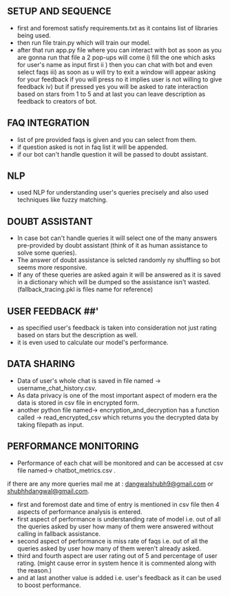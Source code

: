 ## SETUP AND SEQUENCE ##
- first and foremost satisfy requirements.txt as it contains list of libraries being used.
- then run file train.py which will train our model.
- after that run app.py file where you can interact with bot as soon as you are gonna run that file a 2 pop-ups will come i) fill the one which asks for user's name as input first ii ) then you can chat with bot and
even select faqs iii) as soon as u will try to exit a window will appear asking for your feedback if you will press no it implies user is not willing to give feedback iv) but if pressed yes you will be asked to rate
interaction based on stars from 1 to 5 and at last you can leave description as feedback to creators of bot.

## FAQ INTEGRATION ##
- list of pre provided faqs is given and you can select from them.
- if question asked is not in faq list it will be appended.
- if our bot can't handle question it will be passed to doubt assistant.

## NLP ##
- used NLP for understanding user's queries precisely and also used techniques like fuzzy matching.
 
## DOUBT ASSISTANT ## 
- In case bot can't handle queries it will select one of the many answers pre-provided by doubt assistant (think of it as human assistance to solve some queries).
- The answer of doubt assistance is selcted randomly ny shuffling so bot seems more responsive.
- If any of these queries are asked again it will be answered as it is saved in a dictionary which will be dumped so the assistance isn't wasted.(fallback_tracing.pkl is files name for reference)

## USER FEEDBACK ##'
- as specified user's feedback is taken into consideration not just rating based on stars but the description as well.
- it is even used to calculate our model's performance.

## DATA SHARING ##
- Data of user's whole chat is saved in file named -> username_chat_history.csv.
- As data privacy is one of the most important aspect of modern era the data is stored in csv file in encrypted form.
- another python file named-> encryption_and_decryption has a function called -> read_encrypted_csv which returns you the decrypted data by taking filepath as input.

## PERFORMANCE MONITORING ##
- Performance of each chat will be monitored and can be accessed at csv file named-> chatbot_metrics.csv .

 if there are any more queries mail me at : dangwalshubh9@gmail.com or shubhhdangwal@gmail.com.
- first and foremost date and time of entry is mentioned in csv file then 4 aspects of performance analysis is entered.
- first aspect of performance is understanding rate of model i.e. out of all the queries asked by user how many of them were answered without calling in fallback assistance.
- second aspect of performance is miss rate of faqs i.e. out of all the queries asked by user how many of them weren't already asked.
- third and fourth aspect are user rating out of 5 and percentage of user rating. (might cause error in system hence it is commented along with the reason.)
- and at last another value is added i.e. user's feedback as it can be used to boost performance.
  
